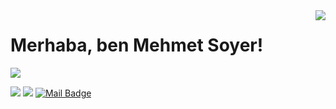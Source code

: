 <img align='right' src="https://github-readme-stats.vercel.app/api?username=mehmetsoyr&show_icons=true">

# Merhaba, ben Mehmet Soyer! 

[![](https://img.shields.io/github/followers/mehmetsoyr?style=social)](https://www.github.com/mehmetsoyr)



[![](https://img.shields.io/badge/linkedin-%230077B5.svg?&style=for-the-badge&logo=linkedin&logoColor=white)](https://www.linkedin.com/in/mehmetsoyr/)
[![](https://img.shields.io/badge/medium-%2312100E.svg?&style=for-the-badge&logo=medium&logoColor=white)](https://medium.com/@mehmetsoyer)
[![Mail Badge](https://img.shields.io/badge/mehmetsoyr@gmail.com-c14438?style=for-the-badge&logo=Gmail&logoColor=white&link=mailto:mehmetsoyr@gmail.com)](mailto:mehmetsoyr@gmail.com)

